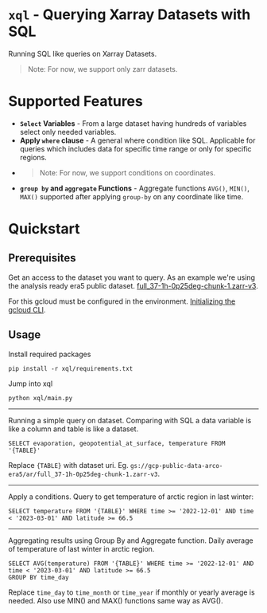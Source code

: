 # `xql` - Querying Xarray Datasets with SQL

Running SQL like queries on Xarray Datasets.
> Note: For now, we support only zarr datasets.

# Supported Features

* **`Select` Variables** - From a large dataset having hundreds of variables select only needed variables.
* **Apply `where` clause** - A general where condition like SQL. Applicable for queries which includes data for specific time range or only for specific regions. 
* > Note: For now, we support conditions on coordinates.
* **`group by` and `aggregate` Functions** - Aggregate functions `AVG()`, `MIN()`, `MAX()` supported after applying `group-by` on any coordinate like time.

# Quickstart

## Prerequisites

Get an access to the dataset you want to query. As an example we're using the analysis ready era5 public dataset. [full_37-1h-0p25deg-chunk-1.zarr-v3](https://pantheon.corp.google.com/storage/browser/gcp-public-data-arco-era5/ar/full_37-1h-0p25deg-chunk-1.zarr-v3?project=gcp-public-data-signals).

For this gcloud must be configured in the environment. [Initializing the gcloud CLI](https://cloud.google.com/sdk/docs/initializing).

## Usage

Install required packages
```
pip install -r xql/requirements.txt
```

Jump into xql
```
python xql/main.py
```
---

Running a simple query on dataset. Comparing with SQL a data variable is like a column and table is like a dataset.
```
SELECT evaporation, geopotential_at_surface, temperature FROM '{TABLE}'
```
Replace `{TABLE}` with dataset uri. Eg. `gs://gcp-public-data-arco-era5/ar/full_37-1h-0p25deg-chunk-1.zarr-v3`.

---
Apply a conditions. Query to get temperature of arctic region in last winter:
```
SELECT temperature FROM '{TABLE}' WHERE time >= '2022-12-01' AND time < '2023-03-01' AND latitude >= 66.5
```
---
Aggregating results using Group By and Aggregate function. Daily average of temperature of last winter in arctic region.
```
SELECT AVG(temperature) FROM '{TABLE}' WHERE time >= '2022-12-01' AND time < '2023-03-01' AND latitude >= 66.5
GROUP BY time_day
```
Replace `time_day` to `time_month` or `time_year` if monthly or yearly average is needed. Also use MIN() and MAX() functions same way as AVG().